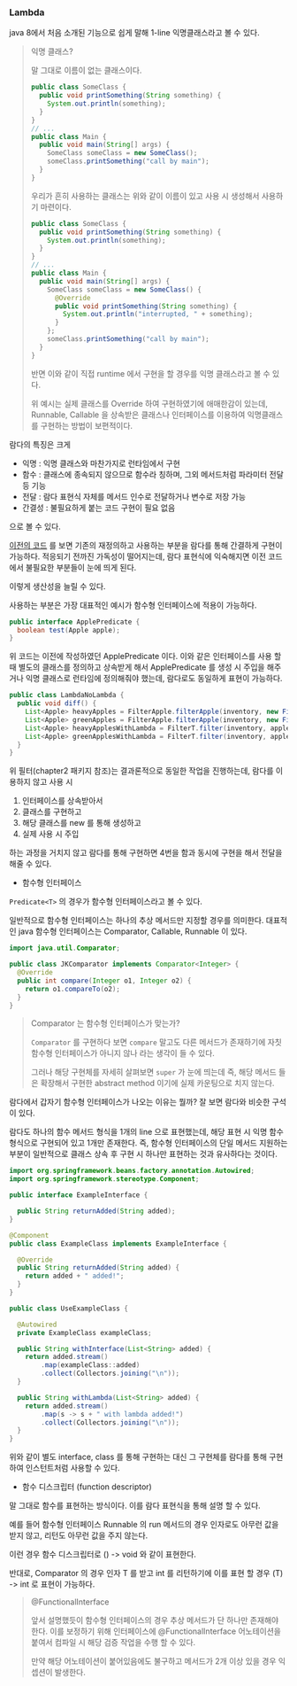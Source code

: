 ### Lambda

java 8에서 처음 소개된 기능으로 쉽게 말해 1-line 익명클래스라고 볼 수 있다.

> 익명 클래스?
> 
> 말 그대로 이름이 없는 클래스이다.
> 
> ```java
> public class SomeClass {
>   public void printSomething(String something) {
>     System.out.println(something);
>   }
> }
> // ...
> public class Main {
>   public void main(String[] args) {
>     SomeClass someClass = new SomeClass();
>     someClass.printSomething("call by main");
>   }
> }
> ```
> 
> 우리가 흔히 사용하는 클래스는 위와 같이 이름이 있고 사용 시 생성해서 사용하기 마련이다.
>
> ```java
> public class SomeClass {
>   public void printSomething(String something) {
>     System.out.println(something);
>   }
> }
> // ...
> public class Main {
>   public void main(String[] args) {
>     SomeClass someClass = new SomeClass() {
>       @Override
>       public void printSomething(String something) {
>         System.out.println("interrupted, " + something);
>       }
>     };
>     someClass.printSomething("call by main");
>   }
> }
> ```
> 
> 반면 이와 같이 직접 runtime 에서 구현을 할 경우를 익명 클래스라고 볼 수 있다.
> 
> 위 예시는 실제 클래스를 Override 하여 구현하였기에 애매한감이 있는데, Runnable, Callable 을 상속받은 클래스나
> 인터페이스를 이용하여 익명클래스를 구현하는 방법이 보편적이다.

람다의 특징은 크게

- 익명 : 익명 클래스와 마찬가지로 런타임에서 구현
- 함수 : 클래스에 종속되지 않으므로 함수라 칭하며, 그외 메서드처럼 파라미터 전달 등 기능
- 전달 : 람다 표현식 자체를 메서드 인수로 전달하거나 변수로 저장 가능
- 간결성 : 불필요하게 붙는 코드 구현이 필요 없음

으로 볼 수 있다.

[이전의 코드](../chapter1/ComparisonApple.java) 를 보면 기존의 재정의하고 사용하는 부분을 람다를 통해 간결하게 구현이 가능하다.
적응되기 전까진 가독성이 떨어지는데, 람다 표현식에 익숙해지면 이전 코드에서 불필요한 부분들이 눈에 띄게 된다.

이렇게 생산성을 늘릴 수 있다.

사용하는 부분은 가장 대표적인 예시가 함수형 인터페이스에 적용이 가능하다.

```java
public interface ApplePredicate {
  boolean test(Apple apple);
}
```

위 코드는 이전에 작성하였던 ApplePredicate 이다. 이와 같은 인터페이스를 사용 할때 별도의 클래스를 정의하고 상속받게 해서
ApplePredicate 를 생성 시 주입을 해주거나 익명 클래스로 런타임에 정의해줘야 했는데, 람다로도 동일하게 표현이 가능하다.

```java
public class LambdaNoLambda {
  public void diff() {
    List<Apple> heavyApples = FilterApple.filterApple(inventory, new FilterHeavy());
    List<Apple> greenApples = FilterApple.filterApple(inventory, new FilterGreenColor());
    List<Apple> heavyApplesWithLambda = FilterT.filter(inventory, apple -> apple.getWeight() > 150);
    List<Apple> greenApplesWithLambda = FilterT.filter(inventory, apple -> Color.GREEN.equals(apple.getColor()));
  }
}
```

위 필터(chapter2 패키지 참조)는 결과론적으로 동일한 작업을 진행하는데, 람다를 이용하지 않고 사용 시

1. 인터페이스를 상속받아서
2. 클래스를 구현하고
3. 해당 클래스를 new 를 통해 생성하고
4. 실제 사용 시 주입

하는 과정을 거치지 않고 람다를 통해 구현하면 4번을 함과 동시에 구현을 해서 전달을 해줄 수 있다.

- 함수형 인터페이스

`Predicate<T>` 의 경우가 함수형 인터페이스라고 볼 수 있다.

일반적으로 함수형 인터페이스는 하나의 추상 메서드만 지정할 경우를 의미한다. 대표적인 java 함수형 인터페이스는 Comparator, Callable, Runnable 이 있다.

```java
import java.util.Comparator;

public class JKComparator implements Comparator<Integer> {
  @Override
  public int compare(Integer o1, Integer o2) {
    return o1.compareTo(o2);
  }
}
```

> Comparator 는 함수형 인터페이스가 맞는가?
> 
> `Comparator` 를 구현하다 보면 `compare` 말고도 다른 메서드가 존재하기에 자칫 함수형 인터페이스가 아니지 않나 라는 생각이 들 수 있다.
> 
> 그러나 해당 구현체를 자세히 살펴보면 `super` 가 눈에 띄는데 즉, 해당 메서드 들은 확장해서 구현한 abstract method 이기에 실제 카운팅으로 치지 않는다.

람다에서 갑자기 함수형 인터페이스가 나오는 이유는 뭘까? 잘 보면 람다와 비슷한 구석이 있다.

람다도 하나의 함수 메서드 형식을 1개의 line 으로 표현했는데, 해당 표현 시 익명 함수 형식으로 구현되어 있고 1개만 존재한다.
즉, 함수형 인터페이스의 단일 메서드 지원하는 부분이 일반적으로 클래스 상속 후 구현 시 하나만 표현하는 것과 유사하다는 것이다.

```java
import org.springframework.beans.factory.annotation.Autowired;
import org.springframework.stereotype.Component;

public interface ExampleInterface {

  public String returnAdded(String added);
}

@Component
public class ExampleClass implements ExampleInterface {

  @Override
  public String returnAdded(String added) {
    return added + " added!";
  }
}

public class UseExampleClass {

  @Autowired
  private ExampleClass exampleClass;

  public String withInterface(List<String> added) {
    return added.stream()
        .map(exampleClass::added)
        .collect(Collectors.joining("\n"));
  }

  public String withLambda(List<String> added) {
    return added.stream()
        .map(s -> s + " with lambda added!")
        .collect(Collectors.joining("\n"));
  }
}
```

위와 같이 별도 interface, class 를 통해 구현하는 대신 그 구현체를 람다를 통해 구현하여 인스턴트처럼 사용할 수 있다.

- 함수 디스크립터 (function descriptor)

말 그대로 함수를 표현하는 방식이다. 이를 람다 표현식을 통해 설명 할 수 있다.

예를 들어 함수형 인터페이스 Runnable 의 run 메서드의 경우 인자로도 아무런 값을 받지 않고, 리턴도 아무런 값을 주지 않는다.

이런 경우 함수 디스크립터로 () -> void 와 같이 표현한다.

반대로, Comparator 의 경우 인자 T 를 받고 int 를 리턴하기에 이를 표현 할 경우 (T) -> int 로 표현이 가능하다.

> @FunctionalInterface
> 
> 앞서 설명했듯이 함수형 인터페이스의 경우 추상 메서드가 단 하나만 존재해야 한다. 이를 보정하기 위해 인터페이스에 @FunctionalInterface 어노테이션을
> 붙여서 컴파일 시 해당 검증 작업을 수행 할 수 있다.
> 
> 만약 해당 어노테이션이 붙어있음에도 불구하고 메서드가 2개 이상 있을 경우 익셉션이 발생한다.

